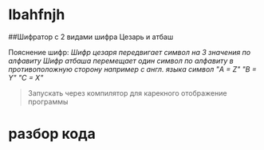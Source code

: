 # Ibahfnjh

##Шифратор с 2 видами шифра Цезарь и атбаш

Пояснение шифр:
*Шифр цезаря передвигает символ на 3 значения по алфавиту*
*Шифр атбаша перемещает один символ по алфавиту в противоположную сторону например с англ. языка символ "A = Z" "B = Y" "C = X"*
>Запускать через компилятор для карекного отображение программы


# разбор кода
 
